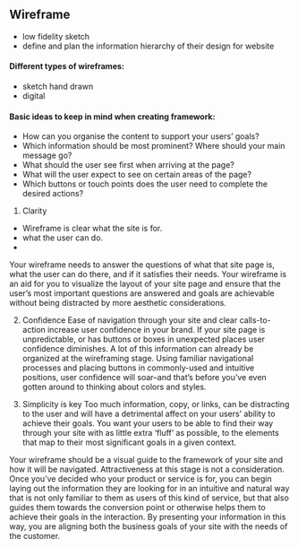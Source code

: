 ## Wireframe 
* low fidelity sketch 
* define and plan the information hierarchy of their design for website


#### Different types of wireframes:
* sketch hand drawn
* digital 

#### Basic ideas to keep in mind when creating framework:
* How can you organise the content to support your users’ goals?
* Which information should be most prominent? Where should your main message go? 
* What should the user see first when arriving at the page?
* What will the user expect to see on certain areas of the page?
* Which buttons or touch points does the user need to complete the desired actions?



1. Clarity
* Wireframe is clear what the site is for.
* what the user can do.
* 

Your wireframe needs to answer the questions of what that site page is, what the user 
can do there, and if it satisfies their needs. Your wireframe is an aid for you to 
visualize the layout of your site page and ensure that the user’s most important 
questions are answered and goals are achievable without being distracted by more aesthetic considerations.

2. Confidence
Ease of navigation through your site and clear calls-to-action increase user confidence 
in your brand. If your site page is unpredictable, or has buttons or boxes in unexpected 
places user confidence diminishes. A lot of this information can already be organized at 
the wireframing stage. Using familiar navigational processes and placing buttons in 
commonly-used and intuitive positions, user confidence will soar–and that’s before you’ve 
even gotten around to thinking about colors and styles.

3. Simplicity is key
Too much information, copy, or links, can be distracting to the user and will have a 
detrimental affect on your users’ ability to achieve their goals. You want your users 
to be able to find their way through your site with as little extra ‘fluff’ as possible, 
to the elements that map to their most significant goals in a given context.

Your wireframe should be a visual guide to the framework of your site and how it will be 
navigated. Attractiveness at this stage is not a consideration. Once you’ve decided who 
your product or service is for, you can begin laying out the information they are looking 
for in an intuitive and natural way that is not only familiar to them as users of this 
kind of service, but that also guides them towards the conversion point or otherwise helps 
them to achieve their goals in the interaction. By presenting your information in this way, 
you are aligning both the business goals of your site with the needs of the customer.


